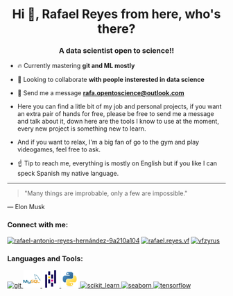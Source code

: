 <h1 align="center">Hi 👋, Rafael Reyes from here, who's there? </h1>
<h3 align="center">A data scientist open to science!!</h3>

- 🔥 Currently mastering **git and ML mostly**

- 🚀 Looking to collaborate **with people insterested in data science**

- 📧 Send me a message **rafa.opentoscience@outlook.com**

- Here you can find a litle bit of my job and personal projects, if you want an extra pair of hands for free, please be free to send me a message and talk about it, down here are the tools I know to use at the moment, every new project is something new to learn.

- And if you want to relax, I'm a big fan of go to the gym and play videogames, feel free to ask.

- ☝️ Tip to reach me, everything is mostly on English but if you like I can speck Spanish my native language.

---
> "Many things are improbable, only a few are impossible."

— Elon Musk

<h3 align="left">Connect with me:</h3>
<p align="left">
<a href="https://linkedin.com/in/rafael-antonio-reyes-hernández-9a210a104" target="blank"><img align="center" src="https://raw.githubusercontent.com/rahuldkjain/github-profile-readme-generator/master/src/images/icons/Social/linked-in-alt.svg" alt="rafael-antonio-reyes-hernández-9a210a104" height="30" width="40" /></a>
<a href="https://fb.com/rafael.reyes.vf" target="blank"><img align="center" src="https://raw.githubusercontent.com/rahuldkjain/github-profile-readme-generator/master/src/images/icons/Social/facebook.svg" alt="rafael.reyes.vf" height="30" width="40" /></a>
<a href="https://discord.gg/vfzyrus" target="blank"><img align="center" src="https://raw.githubusercontent.com/rahuldkjain/github-profile-readme-generator/master/src/images/icons/Social/discord.svg" alt="vfzyrus" height="30" width="40" /></a>
</p>

<h3 align="left">Languages and Tools:</h3>
<p align="left"> <a href="https://git-scm.com/" target="_blank" rel="noreferrer"> <img src="https://www.vectorlogo.zone/logos/git-scm/git-scm-icon.svg" alt="git" width="40" height="40"/> </a> <a href="https://www.mysql.com/" target="_blank" rel="noreferrer"> <img src="https://raw.githubusercontent.com/devicons/devicon/master/icons/mysql/mysql-original-wordmark.svg" alt="mysql" width="40" height="40"/> </a> <a href="https://pandas.pydata.org/" target="_blank" rel="noreferrer"> <img src="https://raw.githubusercontent.com/devicons/devicon/2ae2a900d2f041da66e950e4d48052658d850630/icons/pandas/pandas-original.svg" alt="pandas" width="40" height="40"/> </a> <a href="https://www.python.org" target="_blank" rel="noreferrer"> <img src="https://raw.githubusercontent.com/devicons/devicon/master/icons/python/python-original.svg" alt="python" width="40" height="40"/> </a> <a href="https://scikit-learn.org/" target="_blank" rel="noreferrer"> <img src="https://upload.wikimedia.org/wikipedia/commons/0/05/Scikit_learn_logo_small.svg" alt="scikit_learn" width="40" height="40"/> </a> <a href="https://seaborn.pydata.org/" target="_blank" rel="noreferrer"> <img src="https://seaborn.pydata.org/_images/logo-mark-lightbg.svg" alt="seaborn" width="40" height="40"/> </a> <a href="https://www.tensorflow.org" target="_blank" rel="noreferrer"> <img src="https://www.vectorlogo.zone/logos/tensorflow/tensorflow-icon.svg" alt="tensorflow" width="40" height="40"/> </a> </p>
